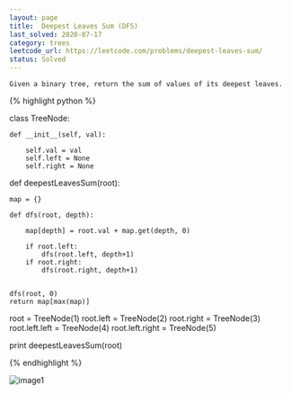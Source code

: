 ```yaml
---
layout: page
title:  Deepest Leaves Sum (DFS)
last_solved: 2020-07-17
category: trees
leetcode_url: https://leetcode.com/problems/deepest-leaves-sum/
status: Solved
---
```


```
Given a binary tree, return the sum of values of its deepest leaves.
```


{% highlight python %}

class TreeNode:
 
    def __init__(self, val):
 
        self.val = val
        self.left = None
        self.right = None


def deepestLeavesSum(root):

    map = {}

    def dfs(root, depth):

        map[depth] = root.val + map.get(depth, 0)

        if root.left:
            dfs(root.left, depth+1)
        if root.right:
            dfs(root.right, depth+1)
        

    dfs(root, 0)
    return map[max(map)]

root = TreeNode(1)
root.left = TreeNode(2)
root.right = TreeNode(3)
root.left.left = TreeNode(4)
root.left.right = TreeNode(5)

print deepestLeavesSum(root)

{% endhighlight %}





![image1]()